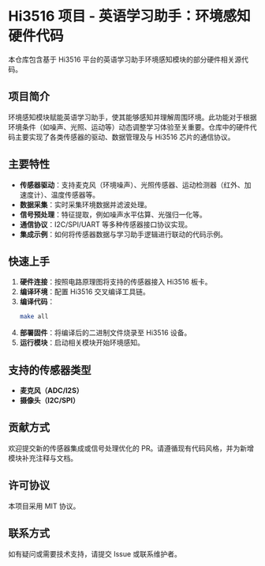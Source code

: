 # Hi3516 项目 - 英语学习助手：环境感知硬件代码

本仓库包含基于 Hi3516 平台的英语学习助手环境感知模块的部分硬件相关源代码。

## 项目简介

环境感知模块赋能英语学习助手，使其能够感知并理解周围环境。此功能对于根据环境条件（如噪声、光照、运动等）动态调整学习体验至关重要。仓库中的硬件代码主要实现了各类传感器的驱动、数据管理及与 Hi3516 芯片的通信协议。

## 主要特性

- **传感器驱动**：支持麦克风（环境噪声）、光照传感器、运动检测器（红外、加速度计）、温度传感器等。
- **数据采集**：实时采集环境数据并滤波处理。
- **信号预处理**：特征提取，例如噪声水平估算、光强归一化等。
- **通信协议**：I2C/SPI/UART 等多种传感器接口协议实现。
- **集成示例**：如何将传感器数据与学习助手逻辑进行联动的代码示例。

## 快速上手

1. **硬件连接**：按照电路原理图将支持的传感器接入 Hi3516 板卡。
2. **编译环境**：配置 Hi3516 交叉编译工具链。
3. **编译代码**：
   ```sh
   make all
   ```
4. **部署固件**：将编译后的二进制文件烧录至 Hi3516 设备。
5. **运行模块**：启动相关模块开始环境感知。

## 支持的传感器类型

- **麦克风（ADC/I2S）**
- **摄像头（I2C/SPI）**

## 贡献方式

欢迎提交新的传感器集成或信号处理优化的 PR。请遵循现有代码风格，并为新增模块补充注释与文档。

## 许可协议

本项目采用 MIT 协议。

## 联系方式

如有疑问或需要技术支持，请提交 Issue 或联系维护者。
